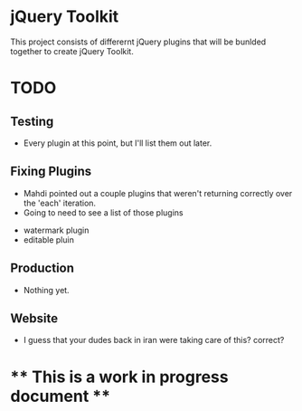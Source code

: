 
jQuery Toolkit
==============


This project consists of differernt jQuery plugins that will be bunlded together to create jQuery Toolkit.

# TODO #

Testing
-------

* Every plugin at this point, but I'll list them out later.


Fixing Plugins
--------------

* Mahdi pointed out a couple plugins that weren't returning correctly over the 'each' iteration.
* Going to need to see a list of those plugins

- watermark plugin
- editable pluin

Production
----------

* Nothing yet.


Website
-------

* I guess that your dudes back in iran were taking care of this?  correct? 

# ** This is a work in progress document **
